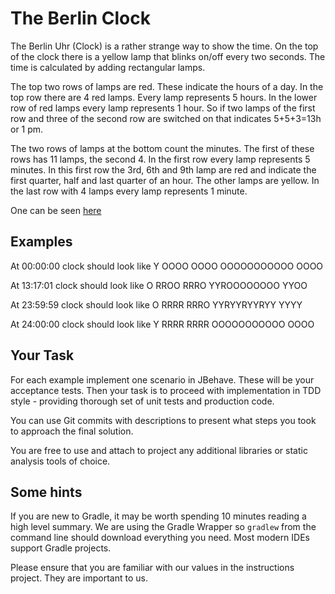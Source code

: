 # The Berlin Clock

The Berlin Uhr (Clock) is a rather strange way to show the time. On the top of the clock there is a yellow lamp that
blinks on/off every two seconds. The time is calculated by adding rectangular lamps.
 
The top two rows of lamps are red. These indicate the hours of a day. In the top row there are 4 red lamps. Every lamp
represents 5 hours. In the lower row of red lamps every lamp represents 1 hour. So if two lamps of the first row and
three of the second row are switched on that indicates 5+5+3=13h or 1 pm.
 
The two rows of lamps at the bottom count the minutes. The first of these rows has 11 lamps, the second 4. In the
first row every lamp represents 5 minutes. In this first row the 3rd, 6th and 9th lamp are red and indicate the first
quarter, half and last quarter of an hour. The other lamps are yellow. In the last row with 4 lamps every lamp
represents 1 minute.

One can be seen [here](https://en.wikipedia.org/wiki/Mengenlehreuhr#/media/File:Mengenlehreuhr.jpg)

## Examples

At 00:00:00 clock should look like
Y
OOOO
OOOO
OOOOOOOOOOO
OOOO

At 13:17:01 clock should look like
O
RROO
RRRO
YYROOOOOOOO
YYOO

At 23:59:59 clock should look like
O
RRRR
RRRO
YYRYYRYYRYY
YYYY

At 24:00:00 clock should look like
Y
RRRR
RRRR
OOOOOOOOOOO
OOOO

## Your Task

For each example implement one scenario in JBehave. These will be your acceptance tests.
Then your task is to proceed with implementation in TDD style - providing thorough set of unit tests and production code.

You can use Git commits with descriptions to present what steps you took to approach the final solution.

You are free to use and attach to project any additional libraries or static analysis tools of choice.

## Some hints
If you are new to Gradle, it may be worth spending 10 minutes reading a high level summary.  We are using the Gradle
Wrapper so `gradlew` from the command line should download everything you need.  Most modern IDEs support Gradle
 projects.

Please ensure that you are familiar with our values in the instructions project. They are important to us.